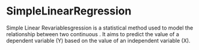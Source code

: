 # SimpleLinearRegression
Simple Linear Revariablesgression is a statistical method used to model the relationship between two continuous . It aims to predict the value of a dependent variable (Y) based on the value of an independent variable (X).

